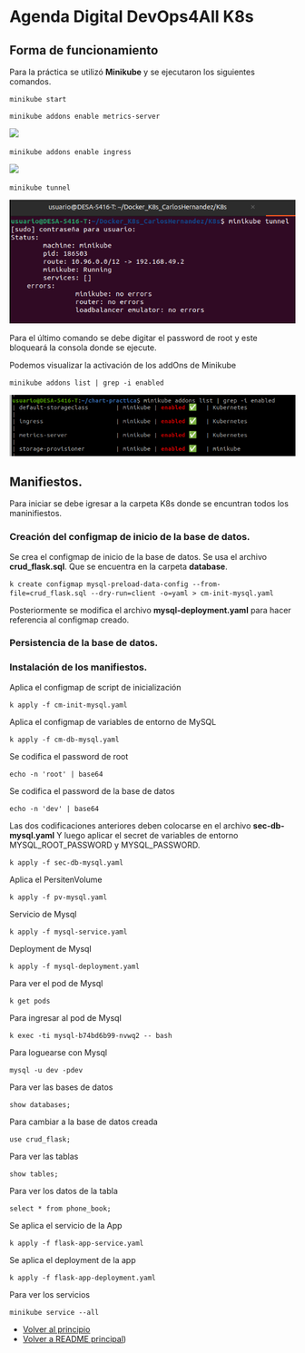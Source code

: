 # Agenda Digital DevOps4All K8s

<a name="top"></a>
## Forma de funcionamiento

Para la práctica se utilizó **Minikube** y se ejecutaron los siguientes comandos. 

```
minikube start 
```
```
minikube addons enable metrics-server
```
![](imagenes/ActivacionMinikubeMetric-Server.png)
```
minikube addons enable ingress
```
![](imagenes/ActivacionMinikubeIngress.png)
```
minikube tunnel 
```
![](imagenes/ActivacionMinikubeTunnel.png)

Para el último comando se debe digitar el password de root y este bloqueará la consola donde se ejecute. 

Podemos visualizar la activación de los addOns de Minikube
```
minikube addons list | grep -i enabled 
```
![](imagenes/MinikubeEnabled.png)



## Manifiestos. 

Para iniciar se debe igresar a la carpeta K8s donde se encuntran todos los maninifiestos. 

### Creación del configmap de inicio de la base de datos.

Se crea el configmap de inicio de la base de datos.
Se usa el archivo  **crud_flask.sql**. Que se encuentra en la carpeta  **database**.
```
k create configmap mysql-preload-data-config --from-file=crud_flask.sql --dry-run=client -o=yaml > cm-init-mysql.yaml
```

Posteriormente se modifica el archivo **mysql-deployment.yaml** para hacer
referencia al configmap creado. 

### Persistencia de la base de datos.


### Instalación de los manifiestos.

Aplica el configmap de script de inicialización
```
k apply -f cm-init-mysql.yaml
```

Aplica el configmap de variables de entorno de MySQL
```
k apply -f cm-db-mysql.yaml
```

Se codifica el password de root
```
echo -n 'root' | base64
```

Se codifica el password de la base de datos
```
echo -n 'dev' | base64
```
Las dos codificaciones anteriores deben colocarse en el archivo **sec-db-mysql.yaml**
Y luego aplicar el secret de variables de entorno MYSQL_ROOT_PASSWORD y  MYSQL_PASSWORD.
```
k apply -f sec-db-mysql.yaml
```

Aplica el PersitenVolume
```
k apply -f pv-mysql.yaml 
```

Servicio de Mysql
```
k apply -f mysql-service.yaml
```

Deployment de Mysql
```
k apply -f mysql-deployment.yaml
```

Para ver el pod de Mysql
```
k get pods 
```

Para ingresar al pod de Mysql
```
k exec -ti mysql-b74bd6b99-nvwq2 -- bash
```

Para loguearse con Mysql
```
mysql -u dev -pdev
```

Para ver las bases de datos
```
show databases;
```

Para cambiar a la base de datos creada
```
use crud_flask;
```

Para  ver las tablas
```
show tables; 
```

Para  ver los datos de la tabla
```
select * from phone_book;
```

Se aplica el servicio de la App
```
k apply -f flask-app-service.yaml
```

Se aplica el deployment de la app
```
k apply -f flask-app-deployment.yaml 
```
Para ver los  servicios
```
minikube service --all
```


- [Volver al principio](#top)
- [Volver a README principal](../README.md#despliegue))
